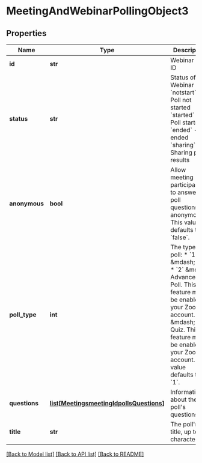 # MeetingAndWebinarPollingObject3

## Properties
Name | Type | Description | Notes
------------ | ------------- | ------------- | -------------
**id** | **str** | Webinar Poll ID | [optional] 
**status** | **str** | Status of the Webinar Poll:    &#x60;notstart&#x60; - Poll not started    &#x60;started&#x60; - Poll started    &#x60;ended&#x60; - Poll ended    &#x60;sharing&#x60; - Sharing poll results | [optional] 
**anonymous** | **bool** | Allow meeting participants to answer poll questions anonymously.   This value defaults to &#x60;false&#x60;. | [optional] [default to False]
**poll_type** | **int** | The type of poll:  * &#x60;1&#x60; &amp;mdash; Poll.  * &#x60;2&#x60; &amp;mdash; Advanced Poll. This feature must be enabled in your Zoom account.  * &#x60;3&#x60; &amp;mdash; Quiz. This feature must be enabled in your Zoom account.    This value defaults to &#x60;1&#x60;. | [optional] 
**questions** | [**list[MeetingsmeetingIdpollsQuestions]**](MeetingsmeetingIdpollsQuestions.md) | Information about the poll&#x27;s questions. | [optional] 
**title** | **str** | The poll&#x27;s title, up to 64 characters. | [optional] 

[[Back to Model list]](../README.md#documentation-for-models) [[Back to API list]](../README.md#documentation-for-api-endpoints) [[Back to README]](../README.md)

